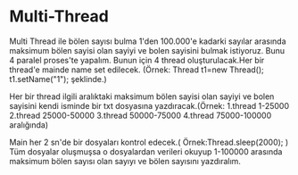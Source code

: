 # Multi-Thread
Multi Thread ile bölen sayısı bulma
1'den 100.000'e kadarki sayılar arasında maksimum bölen sayisi olan sayiyi ve bolen sayisini bulmak istiyoruz.
Bunu 4 paralel proses'te yapalım. Bunun için 4 thread oluşturulacak.Her bir thread'e mainde name set edilecek.
(Örnek: Thread t1=new Thread();
t1.setName("1"); şeklinde.)

Her bir thread ilgili aralıktaki maksimum bölen sayisi olan sayiyi ve bolen sayisini kendi isminde bir txt dosyasına yazdıracak.(Örnek:
1.thread 1-25000
2.thread 25000-50000
3.thread 50000-75000
4.thread 75000-100000 aralığında)

Main her 2 sn'de bir dosyaları kontrol edecek.( Örnek:Thread.sleep(2000); )
Tüm dosyalar oluşmuşsa o dosyalardan verileri okuyup 1-100000 arasında maksimum bölen sayısı olan sayıyı ve bölen sayısını yazdıralım.
